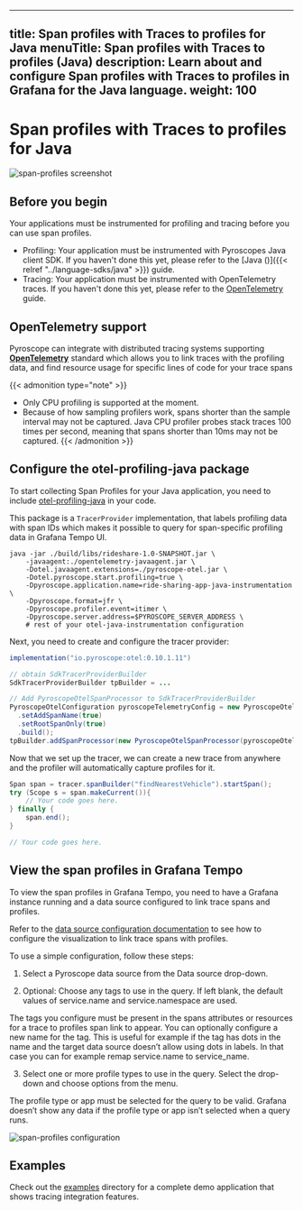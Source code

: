 
---
title: Span profiles with Traces to profiles for Java
menuTitle: Span profiles with Traces to profiles (Java)
description: Learn about and configure Span profiles with Traces to profiles in Grafana for the Java language.
weight: 100
---

# Span profiles with Traces to profiles for Java

![span-profiles screenshot](https://grafana.com/static/img/docs/tempo/profiles/tempo-profiles-Span-link-profile-data-source.png)

## Before you begin

Your applications must be instrumented for profiling and tracing before you can use span profiles.

* Profiling: Your application must be instrumented with Pyroscopes Java client SDK. If you haven't done this yet, please refer to the [Java ()]({{< relref "../language-sdks/java" >}}) guide.
* Tracing: Your application must be instrumented with OpenTelemetry traces. If you haven't done this yet, please refer to the [OpenTelemetry](https://opentelemetry.io/docs/java/getting-started/) guide.

## OpenTelemetry support

Pyroscope can integrate with distributed tracing systems supporting [**OpenTelemetry**](https://opentelemetry.io/docs/instrumentation/java/getting-started/) standard which allows you to
link traces with the profiling data, and find resource usage for specific lines of code for your trace spans

{{< admonition type="note" >}}
 * Only CPU profiling is supported at the moment.
 * Because of how sampling profilers work, spans shorter than the sample interval may not be captured. Java CPU profiler probes stack traces 100 times per second, meaning that spans shorter than 10ms may not be captured.
{{< /admonition >}}


## Configure the otel-profiling-java package

To start collecting Span Profiles for your Java application, you need to include [otel-profiling-java](https://github.com/pyroscope-io/otel-profiling-java) in your code.

This package is a `TracerProvider` implementation, that labels profiling data with span IDs which makes it possible to query for span-specific profiling data in Grafana Tempo UI.

```shell
java -jar ./build/libs/rideshare-1.0-SNAPSHOT.jar \
    -javaagent:./opentelemetry-javaagent.jar \
    -Dotel.javaagent.extensions=./pyroscope-otel.jar \
    -Dotel.pyroscope.start.profiling=true \
    -Dpyroscope.application.name=ride-sharing-app-java-instrumentation  \
    -Dpyroscope.format=jfr \
    -Dpyroscope.profiler.event=itimer \
    -Dpyroscope.server.address=$PYROSCOPE_SERVER_ADDRESS \
    # rest of your otel-java-instrumentation configuration

```

Next, you need to create and configure the tracer provider:
```java
implementation("io.pyroscope:otel:0.10.1.11")

// obtain SdkTracerProviderBuilder
SdkTracerProviderBuilder tpBuilder = ...

// Add PyroscopeOtelSpanProcessor to SdkTracerProviderBuilder
PyroscopeOtelConfiguration pyroscopeTelemetryConfig = new PyroscopeOtelConfiguration.Builder()
  .setAddSpanName(true)
  .setRootSpanOnly(true)
  .build();
tpBuilder.addSpanProcessor(new PyroscopeOtelSpanProcessor(pyroscopeOtelConfig));

```

Now that we set up the tracer, we can create a new trace from anywhere and the profiler will automatically capture profiles for it.
```java
Span span = tracer.spanBuilder("findNearestVehicle").startSpan();
try (Scope s = span.makeCurrent()){
    // Your code goes here.
} finally {
    span.end();
}

// Your code goes here.
```

## View the span profiles in Grafana Tempo

To view the span profiles in Grafana Tempo, you need to have a Grafana instance running and a data source configured to link trace spans and profiles.

Refer to the [data source configuration documentation](/docs/grafana/datasources/tempo/configure-tempo-data-source) to see how to configure the visualization to link trace spans with profiles.

To use a simple configuration, follow these steps:

1. Select a Pyroscope data source from the Data source drop-down.

2. Optional: Choose any tags to use in the query. If left blank, the default values of service.name and service.namespace are used.

The tags you configure must be present in the spans attributes or resources for a trace to profiles span link to appear. You can optionally configure a new name for the tag. This is useful for example if the tag has dots in the name and the target data source doesn’t allow using dots in labels. In that case you can for example remap service.name to service_name.

3. Select one or more profile types to use in the query. Select the drop-down and choose options from the menu.

The profile type or app must be selected for the query to be valid. Grafana doesn’t show any data if the profile type or app isn’t selected when a query runs.

![span-profiles configuration](https://grafana.com/static/img/docs/tempo/profiles/Tempo-data-source-profiles-Settings.png)

## Examples

Check out the [examples](https://github.com/grafana/pyroscope/tree/main/examples/tracing/tempo) directory for a complete demo application that shows tracing integration features.
